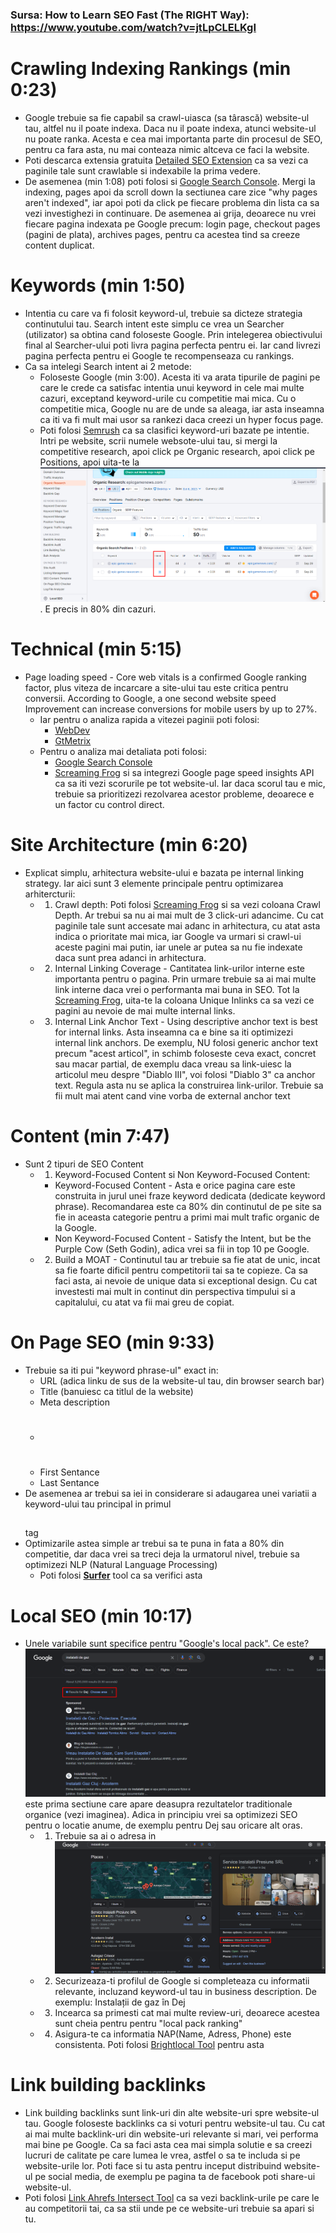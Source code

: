 ### Sursa: How to Learn SEO Fast (The RIGHT Way): https://www.youtube.com/watch?v=jtLpCLELKgI

# Crawling Indexing Rankings (min 0:23)
- Google trebuie sa fie capabil sa crawl-uiasca (sa târască) website-ul tau, altfel nu il poate indexa. Daca nu il poate indexa, atunci website-ul nu poate ranka. Acesta e cea mai importanta parte din procesul de SEO, pentru ca fara asta, nu mai conteaza nimic altceva ce faci la website. 
- Poti descarca extensia gratuita [Detailed SEO Extension](https://chrome.google.com/webstore/detail/detailed-seo-extension/pfjdepjjfjjahkjfpkcgfmfhmnakjfba) ca sa vezi ca paginile tale sunt crawlable si indexabile la prima vedere.
- De asemenea (min 1:08) poti folosi si [Google Search Console](https://search.google.com/search-console/about). Mergi la indexing, pages apoi da scroll down la sectiunea care zice "why pages aren't indexed", iar apoi poti da click pe fiecare problema din lista ca sa vezi investighezi in continuare. De asemenea ai grija, deoarece nu vrei fiecare pagina indexata pe Google precum: login page, checkout pages (pagini de plata), archives pages, pentru ca acestea tind sa creeze content duplicat.

# Keywords (min 1:50)
- Intentia cu care va fi folosit keyword-ul, trebuie sa dicteze strategia continutului tau. Search intent este simplu ce vrea un Searcher (utilizator) sa obtina cand foloseste Google. Prin intelegerea obiectivului final al Searcher-ului poti livra pagina perfecta pentru ei. Iar cand livrezi pagina perfecta pentru ei Google te recompenseaza cu rankings.
- Ca sa intelegi Search intent ai 2 metode:
    - Foloseste Google (min 3:00). Acesta iti va arata tipurile de pagini pe care le crede ca satisfac intentia unui keyword in cele mai multe cazuri, exceptand keyword-urile cu competitie mai mica. Cu o competitie mica, Google nu are de unde sa aleaga, iar asta inseamna ca iti va fi mult mai usor sa rankezi daca creezi un hyper focus page.
    - Poti folosi [Semrush](https://www.semrush.com/) ca sa clasifici keyword-uri bazate pe intentie. Intri pe website, scrii numele websote-ului tau, si mergi la competitive research, apoi click pe Organic research, apoi click pe Positions, apoi uita-te la  ![Intent Column](Images/intent-column.png). E precis in 80% din cazuri.

# Technical (min 5:15)
- Page loading speed - Core web vitals is a confirmed Google ranking factor, plus viteza de incarcare a site-ului tau este critica pentru conversii. According to Google, a one second website speed Improvement can increase conversions for mobile users by up to 27%.
    - Iar pentru o analiza rapida a vitezei paginii poti folosi:
        - [WebDev](https://web.dev/)
        - [GtMetrix](https://gtmetrix.com/)
    - Pentru o analiza mai detaliata poti folosi:
        - [Google Search Console](https://search.google.com/search-console/about)
        - [Screaming Frog](https://www.screamingfrog.co.uk/seo-spider/) si sa integrezi Google page speed insights API ca sa iti vezi scorurile pe tot website-ul. Iar daca scorul tau e mic, trebuie sa prioritizezi rezolvarea acestor probleme, deoarece e un factor cu control direct.
# Site Architecture (min 6:20)
- Explicat simplu, arhitectura website-ului e bazata pe internal linking strategy. Iar aici sunt 3 elemente principale pentru optimizarea arhitercturii:
    - 1. Crawl depth: Poti folosi [Screaming Frog](https://www.screamingfrog.co.uk/seo-spider/) si sa vezi coloana Crawl Depth. Ar trebui sa nu ai mai mult de 3 click-uri adancime. Cu cat paginile tale sunt accesate mai adanc in arhitectura, cu atat asta indica o prioritate mai mica, iar Google va urmari si crawl-ui aceste pagini mai putin, iar unele ar putea sa nu fie indexate daca sunt prea adanci in arhitectura.
    - 2. Internal Linking Coverage - Cantitatea link-urilor interne este importanta pentru o pagina. Prin urmare trebuie sa ai mai multe link interne daca vrei o performanta mai buna in SEO. Tot la [Screaming Frog](https://www.screamingfrog.co.uk/seo-spider/), uita-te la coloana Unique Inlinks ca sa vezi ce pagini au nevoie de mai multe internal links.
    - 3. Internal Link Anchor Text - Using descriptive anchor text is best for internal links. Asta inseamna ca e bine sa iti optimizezi internal link anchors. De exemplu, NU folosi generic anchor text precum "acest articol", in schimb foloseste ceva exact, concret sau macar partial, de exemplu daca vreau sa link-uiesc la articolul meu despre "Diablo III", voi folosi "Diablo 3" ca anchor text. Regula asta nu se aplica la construirea link-urilor. Trebuie sa fii mult mai atent cand vine vorba de external anchor text

# Content (min 7:47)
- Sunt 2 tipuri de SEO Content
    - 1. Keyword-Focused Content si Non Keyword-Focused Content:
        - Keyword-Focused Content - Asta e orice pagina care este construita in jurul unei fraze keyword dedicata (dedicate keyword phrase). Recomandarea este ca 80% din continutul de pe site sa fie in aceasta categorie pentru a primi mai mult trafic organic de la Google.
        - Non Keyword-Focused Content - Satisfy the Intent, but be the Purple Cow (Seth Godin), adica vrei sa fii in top 10 pe Google. 
    - 2. Build a MOAT - Continutul tau ar trebuie sa fie atat de unic, incat sa fie foarte dificil pentru competitorii tai sa te copieze. Ca sa faci asta, ai nevoie de unique data si exceptional design. Cu cat investesti mai mult in continut din perspectiva timpului si a capitalului, cu atat va fii mai greu de copiat.

# On Page SEO (min 9:33)
- Trebuie sa iti pui "keyword phrase-ul" exact in:
    - URL (adica linku de sus de la website-ul tau, din browser search bar)
    - Title (banuiesc ca titlul de la website)
    - Meta description
    - <h1></h1>
    - First Sentance
    - Last Sentance
- De asemenea ar trebui sa iei in considerare si adaugarea unei variatii a keyword-ului tau principal in primul <h2></h2> tag
- Optimizarile astea simple ar trebui sa te puna in fata a 80% din competitie, dar daca vrei sa treci deja la urmatorul nivel, trebuie sa optimizezi NLP (Natural Language Processing)
    - Poti folosi **[Surfer](https://surferseo.com/)** tool ca sa verifici asta

# Local SEO (min 10:17)
- Unele variabile sunt specifice pentru "Google's local pack". Ce este? ![Google's local pack](Images/local-pack.png) este prima sectiune care apare deasupra rezultatelor traditionale organice (vezi imaginea). Adica in principiu vrei sa optimizezi SEO pentru o locatie anume, de exemplu pentru Dej sau oricare alt oras.
    - 1. Trebuie sa ai o adresa in ![target location](Images/target-location.png)
    - 2. Securizeaza-ti profilul de Google si completeaza cu informatii relevante, incluzand keyword-ul tau in business description. De exemplu: Instalații de gaz în Dej
    - 3. Incearca sa primesti cat mai multe review-uri, deoarece acestea sunt cheia pentru pentru "local pack ranking"
    - 4. Asigura-te ca informatia NAP(Name, Adress, Phone) este consistenta. Poti folosi [Brightlocal Tool](https://www.brightlocal.com/local-seo-tools/auditing/citation-tracker/) pentru asta

# Link building backlinks
- Link building backlinks sunt link-uri din alte website-uri spre website-ul tau. Google foloseste backlinks ca si voturi pentru website-ul tau. Cu cat ai mai multe backlink-uri din website-uri relevante si mari, vei performa mai bine pe Google. Ca sa faci asta cea mai simpla solutie e sa creezi lucruri de calitate pe care lumea le vrea, astfel o sa te includa si pe website-urile lor. Poti face si tu asta pentru inceput distribuind website-ul pe social media, de exemplu pe pagina ta de facebook poti share-ui website-ul.
- Poti folosi [Link Ahrefs Intersect Tool](https://ahrefs.com/link-intersect) ca sa vezi backlink-urile pe care le au competitorii tai, ca sa stii unde pe ce website-uri trebuie sa apari si tu. 